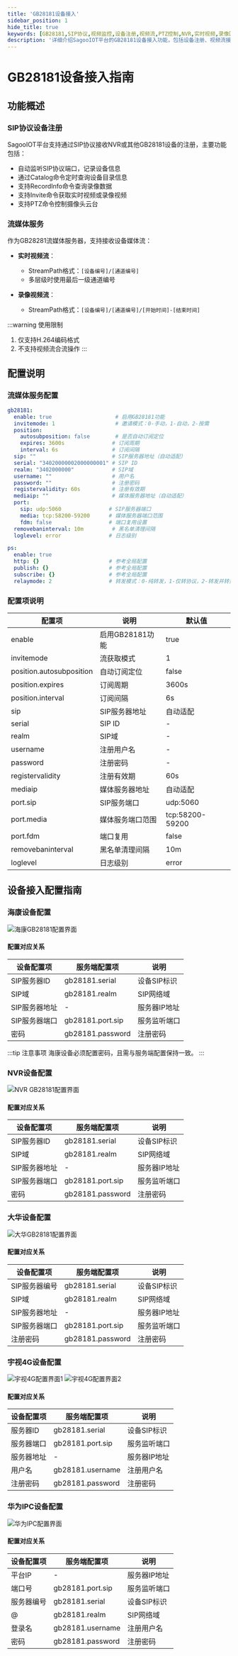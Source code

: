 ```yaml
---
title: 'GB28181设备接入'
sidebar_position: 1
hide_title: true
keywords: [GB28181,SIP协议,视频监控,设备注册,视频流,PTZ控制,NVR,实时视频,录像回放,流媒体服务]
description: '详细介绍SagooIOT平台的GB28181设备接入功能，包括设备注册、视频流接入和云台控制等内容。'
---
```


# GB28181设备接入指南

## 功能概述

### SIP协议设备注册

SagooIOT平台支持通过SIP协议接收NVR或其他GB28181设备的注册，主要功能包括：

- 自动监听SIP协议端口，记录设备信息
- 通过Catalog命令定时查询设备目录信息
- 支持RecordInfo命令查询录像数据
- 支持Invite命令获取实时视频或录像视频
- 支持PTZ命令控制摄像头云台

### 流媒体服务

作为GB28281流媒体服务器，支持接收设备媒体流：

- **实时视频流**：
  - StreamPath格式：`[设备编号]/[通道编号]`
  - 多层级时使用最后一级通道编号

- **录像视频流**：
  - StreamPath格式：`[设备编号]/[通道编号]/[开始时间]-[结束时间]`

:::warning 使用限制
1. 仅支持H.264编码格式
2. 不支持视频流合流操作
:::

## 配置说明

### 流媒体服务配置

```yaml
gb28181:
  enable: true                    # 启用GB28181功能
  invitemode: 1                   # 邀请模式：0-手动，1-自动，2-按需
  position:
    autosubposition: false        # 是否自动订阅定位
    expires: 3600s               # 订阅周期
    interval: 6s                 # 订阅间隔
  sip: ""                        # SIP服务器地址（自动适配）
  serial: "34020000002000000001" # SIP ID
  realm: "3402000000"            # SIP域
  username: ""                   # 用户名
  password: ""                   # 注册密码
  registervalidity: 60s          # 注册有效期
  mediaip: ""                    # 媒体服务器地址（自动适配）
  port:
    sip: udp:5060               # SIP服务器端口
    media: tcp:58200-59200      # 媒体服务器端口范围
    fdm: false                  # 端口复用设置
  removebaninterval: 10m         # 黑名单清理间隔
  loglevel: error               # 日志级别

ps:
  enable: true
  http: {}                      # 参考全局配置
  publish: {}                   # 参考全局配置
  subscribe: {}                 # 参考全局配置
  relaymode: 2                  # 转发模式：0-纯转发，1-仅转协议，2-转发并转协议
```

### 配置项说明

| 配置项 | 说明 | 默认值 |
|--------|------|--------|
| enable | 启用GB28181功能 | true |
| invitemode | 流获取模式 | 1 |
| position.autosubposition | 自动订阅定位 | false |
| position.expires | 订阅周期 | 3600s |
| position.interval | 订阅间隔 | 6s |
| sip | SIP服务器地址 | 自动适配 |
| serial | SIP ID | - |
| realm | SIP域 | - |
| username | 注册用户名 | - |
| password | 注册密码 | - |
| registervalidity | 注册有效期 | 60s |
| mediaip | 媒体服务器地址 | 自动适配 |
| port.sip | SIP服务端口 | udp:5060 |
| port.media | 媒体服务端口范围 | tcp:58200-59200 |
| port.fdm | 端口复用 | false |
| removebaninterval | 黑名单清理间隔 | 10m |
| loglevel | 日志级别 | error |

## 设备接入配置指南

### 海康设备配置

![海康GB28181配置界面](../imgs/media/haikang.jpg)

#### 配置对应关系

| 设备配置项 | 服务端配置项 | 说明 |
|-----------|-------------|------|
| SIP服务器ID | gb28181.serial | 设备SIP标识 |
| SIP域 | gb28181.realm | SIP网络域 |
| SIP服务器地址 | - | 服务器IP地址 |
| SIP服务器端口 | gb28181.port.sip | 服务监听端口 |
| 密码 | gb28181.password | 注册密码 |

:::tip 注意事项
海康设备必须配置密码，且需与服务端配置保持一致。
:::

### NVR设备配置

![NVR GB28181配置界面](../imgs/media/nvr.jpg)

#### 配置对应关系

| 设备配置项 | 服务端配置项 | 说明 |
|-----------|-------------|------|
| SIP服务器ID | gb28181.serial | 设备SIP标识 |
| SIP域 | gb28181.realm | SIP网络域 |
| SIP服务器地址 | - | 服务器IP地址 |
| SIP服务器端口 | gb28181.port.sip | 服务监听端口 |
| 密码 | gb28181.password | 注册密码 |

### 大华设备配置

![大华GB28181配置界面](../imgs/media/dahua.jpg)

#### 配置对应关系

| 设备配置项 | 服务端配置项 | 说明 |
|-----------|-------------|------|
| SIP服务器编号 | gb28181.serial | 设备SIP标识 |
| SIP域 | gb28181.realm | SIP网络域 |
| SIP服务器地址 | - | 服务器IP地址 |
| SIP服务器端口 | gb28181.port.sip | 服务监听端口 |
| 注册密码 | gb28181.password | 注册密码 |

### 宇视4G设备配置

![宇视4G配置界面1](../imgs/media/yushi01.jpg)
![宇视4G配置界面2](../imgs/media/yushi02.jpg)

#### 配置对应关系

| 设备配置项 | 服务端配置项 | 说明 |
|-----------|-------------|------|
| 服务器ID | gb28181.serial | 设备SIP标识 |
| 服务器端口 | gb28181.port.sip | 服务监听端口 |
| 服务器地址 | - | 服务器IP地址 |
| 用户名 | gb28181.username | 注册用户名 |
| 注册密码 | gb28181.password | 注册密码 |

### 华为IPC设备配置

![华为IPC配置界面](../imgs/media/huawei_ipc.png)

#### 配置对应关系

| 设备配置项 | 服务端配置项 | 说明 |
|-----------|-------------|------|
| 平台IP | - | 服务器IP地址 |
| 端口号 | gb28181.port.sip | 服务监听端口 |
| 服务器编号 | gb28181.serial | 设备SIP标识 |
| @ | gb28181.realm | SIP网络域 |
| 登录名 | gb28181.username | 注册用户名 |
| 密码 | gb28181.password | 注册密码 |
